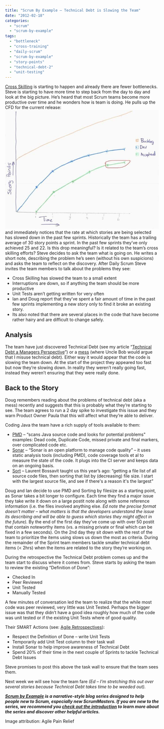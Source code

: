 ```yaml
---
title: "Scrum By Example – Technical Debt is Slowing the Team"
date: "2012-02-18"
categories: 
  - "scrum"
  - "scrum-by-example"
tags: 
  - "bottleneck"
  - "cross-training"
  - "daily-scrum"
  - "scrum-by-example"
  - "story-points"
  - "technical-debt-2"
  - "unit-testing"
---
```


[Cross Skilling](/blog/scrummaster-tales-the-team-gets-bottlenecked.html) is starting to happen and already there are fewer bottlenecks. Steve is starting to have more time to step back from the day to day and look at the big picture. He’s heard that most Scrum teams become more productive over time and he wonders how is team is doing. He pulls up the CFD for the current release:![CFD-for-Technical-Debt-annotated-image by Agile Pain Relief Consulting](images/CFD-for-Technical-Debt-annotated-small.jpg) and immediately notices that the rate at which stories are being selected has slowed down in the past few sprints. Historically the team has a trailing average of 30 story points a sprint. In the past few sprints they’ve only achieved 25 and 22. Is this drop meaningful? Is it related to the team’s cross skilling efforts? Steve decides to ask the team what is going on. He writes a short note, describing the problem he’s seen (without his own suspicions) and asks the team to reflect on the discovery. After Daily Scrum Steve invites the team members to talk about the problems they see:

- Cross Skilling has slowed the team to a small extent
- Interruptions are down, so if anything the team should be more productive
- Unit Tests aren’t getting written for very often
- Ian and Doug report that they’ve spent a fair amount of time in the past few sprints implementing a new story only to find it broke an existing story.
- Its also noted that there are several places in the code that have become rather hairy and are difficult to change safely.

## Analysis

The team have just discovered Technical Debt (see my article “[Technical Debt a Managers Perspective](https://www.infoq.com/articles/technical-debt-levison/)”) or a [mess](https://sites.google.com/site/unclebobconsultingllc/a-mess-is-not-a-technical-debt) (where Uncle Bob would argue that I misuse technical debt). Either way it would appear that the code is slowing the team down. At the start of the project they appeared too fast but now they’re slowing down. In reality they weren’t really going fast, instead they weren’t ensuring that they were really done.

## Back to the Story

Doug remembers reading about the problems of technical debt (aka a mess) recently and suggests that this is probably what they’re starting to see. The team agrees to run a 2 day spike to investigate this issue and they warn Product Owner Paula that this will affect what they’re able to deliver.

Coding Java the team have a rich supply of tools available to them:

- [PMD](https://pmd.sourceforge.net/) – “scans Java source code and looks for potential problems" examples: Dead code, Duplicate Code, missed private and final markers, over complicated code etc.
- [Sonar](https://www.sonarsource.org/) – “Sonar is an open platform to manage code quality” – it uses static analysis tools (including PMD), code coverage tools et al to measure the state of the code. It plugs into the CI server and keeps data on an ongoing basis.
- [Sort](https://www.artima.com/forums//threaded.jsp?forum=155&thread=182754) – Laurent Bossavit taught us this year’s ago: “getting a file list of all source code files, then sorting that list by (decreasing) file size. I start with the largest source file, and see if there's a reason it's the largest”

Doug and Ian decide to use PMD and Sorting by filesize as a starting point, as Sonar takes a bit longer to configure. Each time they find a major issue they take write it down on a large postit note along with some reference information (i.e. the files involved anything else. _Ed note the precise format doesn’t matter – what matters is that the developers understand the issue its describing and will be able to guess which stories they might affect in the future)._ By the end of the first day they’ve come up with over 50 postit that contain noteworthy items (vs. a missing private or final which can be fixed in a few seconds). On the 2nd day they sit down with the rest of the team to prioritize the items using slows us down the most as criteria. During the remainder of the Sprint team members tackle smaller technical debt items (< 2hrs) when the items are related to the story they’re working on.

During the retrospective the Technical Debt problem comes up and the team start to discuss where it comes from. Steve starts by asking the team to review the existing “Definition of Done”:

- Checked In
- Peer Reviewed
- Unit Tested
- Manually Tested

A few minutes of conversation led the team to realize that the while most code was peer reviewed, very little was Unit Tested. Perhaps the bigger issue was that they didn’t have a good idea roughly how much of the code was unit tested or if the existing Unit Tests where of good quality.

Their SMART Actions (see: [Agile Retrospectives](/blog/agile-retrospectives.html)):

- Respect the Definition of Done – write Unit Tests
- Temporarily add Unit Test column to their task wall
- Install Sonar to help improve awareness of Technical Debt
- Spend 20% of their time in the next couple of Sprints to tackle Technical Debt Issues

Steve promises to post this above the task wall to ensure that the team sees them.

Next week we will see how the team fare _(Ed – I’m stretching this out over several stories because Technical Debt takes time to be weeded out)._

_**[Scrum by Example](/blog/category/scrum-by-example) is a narrative-style blog series designed to help people new to Scrum, especially new ScrumMasters. If you are new to the series, we recommend you [check out the introduction](/blog/scrum-by-example.html) to learn more about the series and discover other helpful articles.**_

Image attribution: Agile Pain Relief
